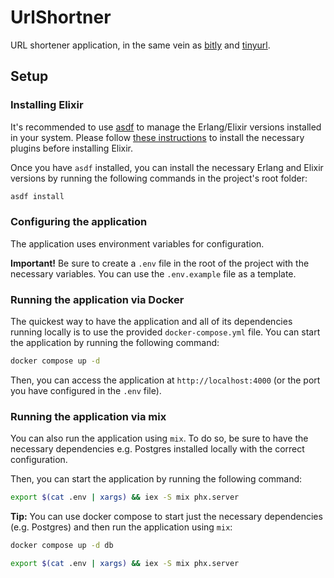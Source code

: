 # UrlShortner

URL shortener application, in the same vein as [bitly](https://bitly.com/) and [tinyurl](https://tinyurl.com/app).

## Setup

### Installing Elixir

It's recommended to use [asdf](https://asdf-vm.com/guide/getting-started.html) to manage the Erlang/Elixir versions installed in
your system. Please follow [these instructions](https://www.pluralsight.com/guides/installing-elixir-erlang-with-asdf) to install
the necessary plugins before installing Elixir.

Once you have `asdf` installed, you can install the necessary Erlang and Elixir versions by running the following commands in the project's root folder:

```bash
asdf install
```

### Configuring the application

The application uses environment variables for configuration.

**Important!** Be sure to create a `.env` file in the root of the project with the necessary variables. You can use the `.env.example` file as a template.


### Running the application via Docker

The quickest way to have the application and all of its dependencies running locally is to use the provided `docker-compose.yml` file. You can start the application by running the following command:

```bash
docker compose up -d
```

Then, you can access the application at `http://localhost:4000` (or the port you have configured in the `.env` file).

### Running the application via mix

You can also run the application using `mix`. To do so, be sure to have the necessary dependencies e.g. Postgres installed locally with the correct configuration.

Then, you can start the application by running the following command:

```bash
export $(cat .env | xargs) && iex -S mix phx.server
```

**Tip:** You can use docker compose to start just the necessary dependencies (e.g. Postgres) and then run the application using `mix`:


```bash
docker compose up -d db

export $(cat .env | xargs) && iex -S mix phx.server
```
